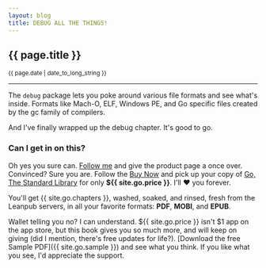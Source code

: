 ```yaml
---
layout: blog
title: DEBUG ALL THE THINGS!
---
```


## {{ page.title }}

<small>{{ page.date | date_to_long_string }}</small>

---

The `debug` package lets you poke around various file formats and see what's inside. Formats like Mach-O, ELF, Windows PE, and Go specific files created by the gc family of compilers.

And I've finally wrapped up the debug chapter. It's good to go.

### Can I get in on this?

Oh yes you sure can. [Follow me](/go.html) and give the product page a once over. Convinced? Sure you are. Follow the [Buy Now](https://leanpub.com/go-thestdlib) and pick up your copy of [Go, The Standard Library](/go.html) for only **${{ site.go.price }}**. I'll :heart: you forever.

You'll get {{ site.go.chapters }}, washed, soaked, and rinsed, fresh from the Leanpub servers, in all your favorite formats: **PDF**, **MOBI**, and **EPUB**.

Wallet telling you no? I can understand. ${{ site.go.price }} isn't $1 app on the app store, but this book gives you so much more, and will keep on giving (did I mention, there's free updates for life?). [Download the free Sample PDF]({{ site.go.sample }}) and see what you think. If you like what you see, I'd appreciate the support.
